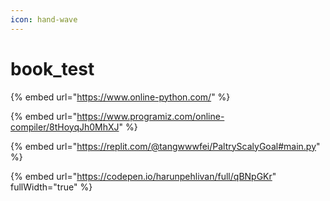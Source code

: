 ```yaml
---
icon: hand-wave
---
```


# book\_test

{% embed url="https://www.online-python.com/" %}

{% embed url="https://www.programiz.com/online-compiler/8tHoyqJh0MhXJ" %}

{% embed url="https://replit.com/@tangwwwfei/PaltryScalyGoal#main.py" %}

{% embed url="https://codepen.io/harunpehlivan/full/qBNpGKr" fullWidth="true" %}



